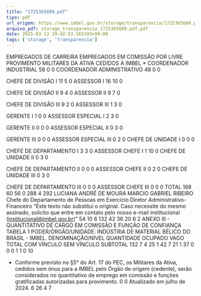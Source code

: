 ```yaml
---
title: "1725365609.pdf"
tipo: pdf
url_origem: https://www.imbel.gov.br/storage/transparencia/1725365609.pdf
arquivo_pdf: storage_transparencia_1725365609.pdf.pdf
date: 2025-03-13 19:42:53.565393+00:00
tags: ['storage', 'transparencia']
---
```


EMPREGADOS
 DE CARREIRA
EMPREGADOS 
EM COMISSÃO POR LIVRE 
PROVIMENTO
MILITARES DA ATIVA 
CEDIDOS À IMBEL
*
COORDENADOR INDUSTRIAL
58
0
0
COORDENADOR ADMINISTRATIVO
48
0
0
 
CHEFE DE DIVISÃO I
11
5
0
ASSESSOR I
16
10
0
 
CHEFE DE DIVISÃO II 
9
4
0
ASSESSOR II
9
7
0
 
CHEFE DE DIVISÃO III
9
2
0
ASSESSOR III
1
3
0
 
GERENTE I
1
0
0
ASSESSOR ESPECIAL I
2
3
0
 
GERENTE II
0
0
0
ASSESSOR ESPECIAL II
0
3
0
 
GERENTE III 
0
0
0
ASSESSOR ESPECIAL III
0
2
0
CHEFE DE UNIDADE I
0
0
0
 
 
CHEFE DE DEPARTAMENTO I 
3
3
0
ASSESSOR CHEFE I
1
10
0
CHEFE DE UNIDADE II
0
3
0
 
 
 CHEFE DE DEPARTAMENTO II 
0
0
0
ASSESSOR CHEFE II
0
2
0
CHEFE DE UNIDADE III
0
3
0
 
 
 CHEFE DE DEPARTAMENTO III 
0
0
0
ASSESSOR CHEFE III
0
0
0
TOTAL
168
60
56
0
288
4
292
LUCIANA ANDRÉ DE MOURA
MARCIO GABRIEL RIBEIRO
Chefe do Departamento de Pessoas em Exercício
Diretor Administrativo-Financeiro
                   “Este texto não substitui o original. Caso necessite do mesmo assinado, solicito que entre em contato pelo nosso e-mail institucional (institucional@imbel.gov.br)”
54
10
6
132
42
36
20
6
2
ANEXO III - QUANTITATIVO DE CARGO EM COMISSÃO E FUNÇÃO DE CONFIANÇA
TABELA 1
PODER/ÓRGÃO/UNIDADE: INDÚSTRIA DE MATERIAL BÉLICO DO BRASIL - IMBEL.
DENOMINAÇÃO/NÍVEL
QUANTIDADE
OCUPADO
VAGO
TOTAL
COM VÍNCULO 
SEM VÍNCULO 
SUBTOTAL
132
7
4
25
1
42
7
21
1
37
0
0
0
1
1
0
10
* Conforme previsto no §5° do Art. 17 do PEC, os Militares da Ativa, cedidos sem ônus para a IMBEL pelo Órgão de origem (cedente), serão considerados no quantitativo de emprego em comissão e funções gratificadas autorizadas para provimento.
0
0
Atualizado em julho de 2024.
6
26
4
7

